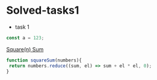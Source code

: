 # Solved-tasks1

* task 1
```javascript
const a = 123;
```

[Square(n) Sum](https://www.codewars.com/kata/515e271a311df0350d00000f)
 ```javascript
function squareSum(numbers){
  return numbers.reduce((sum, el) => sum + el * el, 0);
}
```
              
